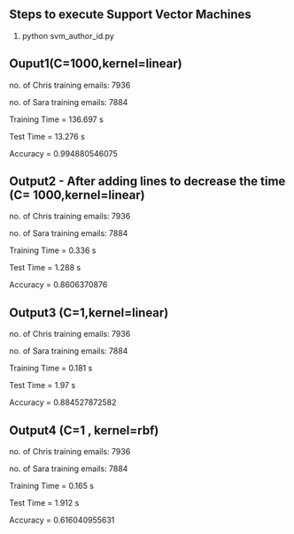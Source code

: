 ## Steps to execute Support Vector Machines
1. python svm_author_id.py 

## Ouput1(C=1000,kernel=linear)
no. of Chris training emails: 7936

no. of Sara training emails: 7884

Training Time =  136.697 s

Test Time =  13.276 s

Accuracy =  0.994880546075

## Output2 - After adding lines to decrease the time (C= 1000,kernel=linear)
no. of Chris training emails: 7936

no. of Sara training emails: 7884

Training Time =  0.336 s

Test Time =  1.288 s

Accuracy =  0.8606370876

## Output3 (C=1,kernel=linear)
no. of Chris training emails: 7936

no. of Sara training emails: 7884
 
Training Time =  0.181 s

Test Time =  1.97 s

Accuracy =  0.884527872582

## Output4 (C=1 , kernel=rbf)
no. of Chris training emails: 7936

no. of Sara training emails: 7884

Training Time =  0.165 s

Test Time =  1.912 s

Accuracy =  0.616040955631
